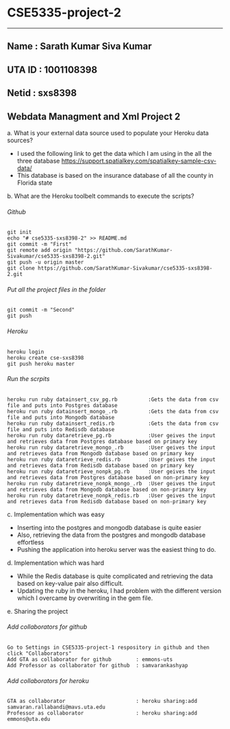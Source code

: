 # CSE5335-project-2
-----------

Name	: Sarath Kumar Siva Kumar
-----------

UTA ID	: 1001108398
-----------

Netid	: sxs8398
-----------

Webdata Managment and  Xml Project 2
-----------



a. What is your external data source used to populate your Heroku data sources? 

* I used the following link to get the data which I am using in the all the three database
 https://support.spatialkey.com/spatialkey-sample-csv-data/
* This database is based on the insurance database of all the county in Florida state
  

b. What are the Heroku toolbelt commands to execute the scripts? 

###### Github

    git init
    echo "# cse5335-sxs8398-2" >> README.md
    git commit -m "First"
    git remote add origin "https://github.com/SarathKumar-Sivakumar/cse5335-sxs8398-2.git"
    git push -u origin master
    git clone https://github.com/SarathKumar-Sivakumar/cse5335-sxs8398-2.git
  
###### Put all the project files in the folder

    git commit -m "Second"
    git push

###### Heroku

    heroku login
    heroku create cse-sxs8398
    git push heroku master

###### Run the scrpits

    heroku run ruby datainsert_csv_pg.rb          :Gets the data from csv file and puts into Postgres database
    heroku run ruby datainsert_mongo_.rb          :Gets the data from csv file and puts into Mongodb database
    heroku run ruby datainsert_redis.rb           :Gets the data from csv file and puts into Redisdb database
    heroku run ruby dataretrieve_pg.rb            :User geives the input and retrieves data from Postgres database based on primary key 
    heroku run ruby dataretrieve_mongo_.rb        :User geives the input and retrieves data from Mongodb database based on primary key 
    heroku run ruby dataretrieve_redis.rb         :User geives the input and retrieves data from Redisdb database based on primary key 
    heroku run ruby dataretrieve_nonpk_pg.rb      :User geives the input and retrieves data from Postgres database based on non-primary key 
    heroku run ruby dataretrieve_nonpk_mongo_.rb  :User geives the input and retrieves data from Mongodb database based on non-primary key 
    heroku run ruby dataretrieve_nonpk_redis.rb   :User geives the input and retrieves data from Redisdb database based on non-primary key 


c. Implementation which was easy

* Inserting into the postgres and mongodb database is quite easier
* Also, retrieving the data from the postgres and mongodb database effortless 
* Pushing the application into heroku server was the easiest thing to do. 

d. Implementation which was hard

* While the Redis database is quite complicated and retrieving the data based on key-value pair also difficult.
* Updating the ruby in the heroku, I had problem with the different version which I overcame by overwriting in the gem file.

e. Sharing the project

###### Add collaborators for github

    Go to Settings in CSE5335-project-1 respository in github and then click "Collaborators"
    Add GTA as collaborator for github        : emmons-uts
    Add Professor as collaborator for github  : samvarankashyap

###### Add collaborators for heroku

    GTA as collaborator                       : heroku sharing:add samvaran.rallabandi@mavs.uta.edu
    Professor as collaborator                 : heroku sharing:add emmons@uta.edu
